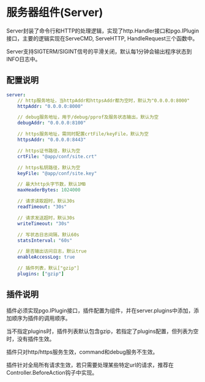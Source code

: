# 服务器组件(Server)
Server封装了命令行和HTTP的处理逻辑，实现了http.Handler接口和pgo.IPlugin接口，主要的逻辑实现在ServeCMD, ServeHTTP, HandleRequest三个函数中。

Server支持SIGTERM/SIGINT信号的平滑关闭，默认每1分钟会输出程序状态到INFO日志中。

## 配置说明
```yaml
server:
    // http服务地址，当httpAddr和httpsAddr都为空时，默认为"0.0.0.0:8000"
    httpAddr: "0.0.0.0:8000"

    // debug服务地址，用于/debug/pprof及服务状态输出，默认为空
    debugAddr: "0.0.0.0:8100"

    // https服务地址，需同时配置crtFile/keyFile，默认为空
    httpsAddr: "0.0.0.0:8443"

    // https证书路径，默认为空
    crtFile: "@app/conf/site.crt"

    // https私钥路径，默认为空
    keyFile: "@app/conf/site.key"

    // 最大http头字节数，默认1MB
    maxHeaderBytes: 1024000

    // 请求读取超时，默认30s
    readTimeout: "30s"

    // 请求发送超时，默认30s
    writeTimeout: "30s"

    // 写状态日志间隔，默认60s
    statsInterval: "60s"

    // 是否输出访问日志，默认true
    enableAccessLog: true

    // 插件列表，默认["gzip"]
    plugins: ["gzip"]
```

## 插件说明
插件必须实现pgo.IPlugin接口，插件配置为组件，并在server.plugins中添加，添加顺序为插件的调用顺序。

当不指定plugins时，插件列表默认包含gzip，若指定了plugins配置，但列表为空时，没有插件生效。

插件只对http/https服务生效，command和debug服务不生效。

插件针对全局所有请求生效，若只需要处理某些特定url的请求，推荐在Controller.BeforeAction钩子中实现。

